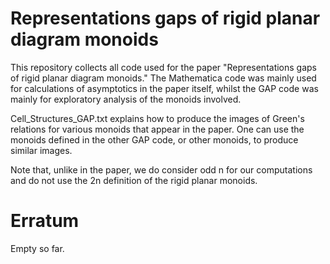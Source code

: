 # Representations gaps of rigid planar diagram monoids

This repository collects all code used for the paper "Representations gaps of rigid planar diagram monoids." The Mathematica code was mainly used for calculations of asymptotics in the paper itself, whilst the GAP code was mainly for exploratory analysis of the monoids involved. 

Cell_Structures_GAP.txt explains how to produce the images of Green's relations for various monoids that appear in the paper. One can use the monoids defined in the other GAP code, or other monoids, to produce similar images. 

Note that, unlike in the paper, we do consider odd n for our computations and do not use the 2n definition of the rigid planar monoids.

# Erratum

Empty so far.
